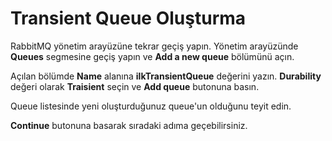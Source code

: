 # Transient Queue Oluşturma

RabbitMQ yönetim arayüzüne tekrar geçiş yapın. Yönetim arayüzünde **Queues** segmesine geçiş yapın ve **Add a new queue** bölümünü açın.

Açılan bölümde **Name** alanına **ilkTransientQueue** değerini yazın. **Durability** değeri olarak **Traisient** seçin ve **Add queue** butonuna basın.

Queue listesinde yeni oluşturduğunuz queue'un olduğunu teyit edin.

**Continue** butonuna basarak sıradaki adıma geçebilirsiniz.
